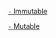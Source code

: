 [`-` Immutable](../../workbooks/Module%202%20-%20Object%20Oriented%20Programming/8.%20Immutable%20Objects/Lessons/1.%20Immutable%20Objects/Immutable.java)

[`-` Mutable](../../workbooks/Module%202%20-%20Object%20Oriented%20Programming/8.%20Immutable%20Objects/Lessons/2.%20Mutable%20Objects/Main.java)